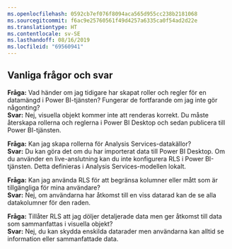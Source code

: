 ```yaml
---
ms.openlocfilehash: 0592cb7ef076f8094aca565d955cc238b2181068
ms.sourcegitcommit: f6ac9e25760561f49d4257a6335ca0f54ad2d22e
ms.translationtype: HT
ms.contentlocale: sv-SE
ms.lasthandoff: 08/16/2019
ms.locfileid: "69560941"
---
```

## <a name="faq"></a>Vanliga frågor och svar
**Fråga:** Vad händer om jag tidigare har skapat roller och regler för en datamängd i Power BI-tjänsten? Fungerar de fortfarande om jag inte gör någonting?  
**Svar:** Nej, visuella objekt kommer inte att renderas korrekt. Du måste återskapa rollerna och reglerna i Power BI Desktop och sedan publicera till Power BI-tjänsten.

**Fråga:** Kan jag skapa rollerna för Analysis Services-datakällor?  
**Svar:** Du kan göra det om du har importerat data till Power BI Desktop. Om du använder en live-anslutning kan du inte konfigurera RLS i Power BI-tjänsten. Detta definieras i Analysis Services-modellen lokalt.

**Fråga:** Kan jag använda RLS för att begränsa kolumner eller mått som är tillgängliga för mina användare?  
**Svar:** Nej, om användarna har åtkomst till en viss datarad kan de se alla datakolumner för den raden.

**Fråga:** Tillåter RLS att jag döljer detaljerade data men ger åtkomst till data som sammanfattas i visuella objekt?  
**Svar:** Nej, du kan skydda enskilda datarader men användarna kan alltid se information eller sammanfattade data.

